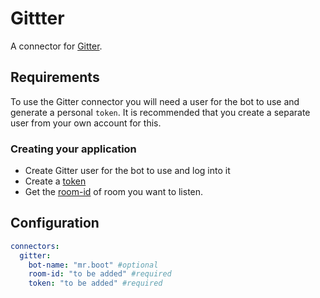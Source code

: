 # Gittter

A connector for [Gitter](https://developer.gitter.im/docs/welcome).

## Requirements

To use the Gitter connector you will need a user for the bot to use and generate a personal `token`. It is recommended that you create a separate user from your own account for this.

### Creating your application

- Create Gitter user for the bot to use and log into it
- Create a [token](https://developer.gitter.im/apps)
- Get the [room-id](https://developer.gitter.im/docs/rooms-resource) of room you want to listen.

## Configuration

```yaml
connectors:
  gitter:
    bot-name: "mr.boot" #optional
    room-id: "to be added" #required
    token: "to be added" #required
